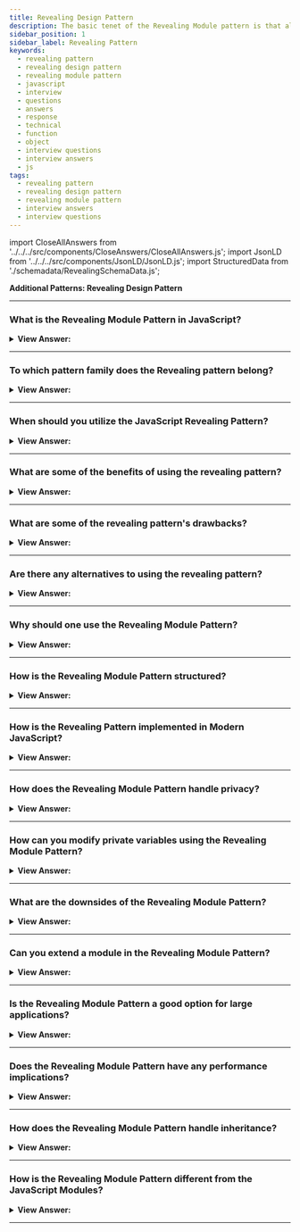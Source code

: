 ```yaml
---
title: Revealing Design Pattern
description: The basic tenet of the Revealing Module pattern is that all functions and variables should be hidden unless explicitly revealed.
sidebar_position: 1
sidebar_label: Revealing Pattern
keywords:
  - revealing pattern
  - revealing design pattern
  - revealing module pattern
  - javascript
  - interview
  - questions
  - answers
  - response
  - technical
  - function
  - object
  - interview questions
  - interview answers
  - js
tags:
  - revealing pattern
  - revealing design pattern
  - revealing module pattern
  - interview answers
  - interview questions
---
```


import CloseAllAnswers from '../../../src/components/CloseAnswers/CloseAllAnswers.js';
import JsonLD from '../../../src/components/JsonLD/JsonLD.js';
import StructuredData from './schemadata/RevealingSchemaData.js';

<JsonLD data={StructuredData} />

<head>
  <title>Revealing Design Pattern | JavaScript Interview Questions</title>
</head>

**Additional Patterns: Revealing Design Pattern**

<CloseAllAnswers />

---

### What is the Revealing Module Pattern in JavaScript?

<details className='answer'>
  <summary>
    <strong>View Answer:</strong>
  </summary>
  <div>
  <div>
      <strong>Interview Response:</strong> The Revealing Pattern is a JavaScript design pattern that provides a way to expose specific functions and variables publicly while keeping others private, promoting modularity and encapsulation.
    </div>
    <br/>
    <div>
      <strong>Technical Response:</strong> The revealing module pattern is a design pattern that helps in organizing and structuring JavaScript code. It involves creating a function that returns an object that exposes only the properties and methods that are necessary, while keeping other properties and methods private.<br/>
    </div>
    <div>
</div><br />
  <div><strong className="codeExample">Code Example:</strong><br /><br />

Here's an example that demonstrates this pattern.

```javascript
let myModule = (function() {
  // Private variables and functions
  let privateCounter = 0;
  function privateFunction() {
    console.log('Inside a private function!');
    privateCounter++;
  }

  // Public functions
  function incrementCounter() {
    privateFunction();
    return privateCounter;
  }

  function getCounter() {
    return `Current counter value: ${privateCounter}`;
  }

  // Reveal public pointers to private functions and properties
  return {
    increment: incrementCounter,
    getCount: getCounter
  };

})();

console.log(myModule.getCount()); // Outputs: "Current counter value: 0"
myModule.increment();
console.log(myModule.getCount()); // Outputs: "Current counter value: 1"
```

In this example, `privateCounter` and `privateFunction()` are private (not directly accessible) and `incrementCounter` and `getCounter` are public, accessible through the returned object. The function `privateFunction()` can be accessed and modified indirectly through the `incrementCounter` method.

---

:::tip Note:
Although not typically "modern" as of 2023, revealing module pattern has been used extensively in JavaScript for module encapsulation, particularly before the advent of ES6 modules. Now, we have import/export statements for better encapsulation and module management, but revealing module pattern is still a useful and prevalent design pattern to understand.
:::

</div>
<br />
  </div>
</details>

---

### To which pattern family does the Revealing pattern belong?

<details className='answer'>
  <summary>
    <strong>View Answer:</strong>
  </summary>
  <div>
  <div>
      <strong>Interview Response:</strong> The JavaScript Revealing Pattern is a member of the module pattern family, which is a group of design patterns used to organize and structure code in a modular way for better code maintainability and reusability.
    </div>
    <br/>
</div>
</details>

---

### When should you utilize the JavaScript Revealing Pattern?

<details className='answer'>
  <summary>
    <strong>View Answer:</strong>
  </summary>
  <div>
  <div>
      <strong>Interview Response:</strong> The JavaScript Revealing Pattern should be used when there is a need to expose only specific functions and variables publicly while keeping others private.
    </div>
    <br/>
</div>
</details>

---

### What are some of the benefits of using the revealing pattern?

<details className='answer'>
  <summary>
    <strong>View Answer:</strong>
  </summary>
  <div>
  <div>
      <strong>Interview Response:</strong> The Revealing Pattern in JavaScript allows developers to expose only the necessary data and functions while keeping the rest private, resulting in more modular, readable, and maintainable code.
    </div>
    <br/>
</div>
</details>

---

### What are some of the revealing pattern's drawbacks?

<details className='answer'>
  <summary>
    <strong>View Answer:</strong>
  </summary>
  <div>
  <div>
      <strong>Interview Response:</strong> The Revealing Pattern in JavaScript can lead to name collisions, making it difficult to debug and maintain. It can also make code harder to understand for developers unfamiliar with the pattern.
    </div>
    <br/>
</div>
</details>

---

### Are there any alternatives to using the revealing pattern?

<details className='answer'>
  <summary>
    <strong>View Answer:</strong>
  </summary>
  <div>
  <div>
      <strong>Interview Response:</strong> Yes, there are alternatives to the Revealing Pattern in JavaScript, such as the Module Pattern, ES6 modules, and the Prototype Pattern, each with their own advantages and disadvantages.
    </div>
    <br/>
</div>
</details>

---

### Why should one use the Revealing Module Pattern?

<details>
  <summary><strong>View Answer:</strong></summary>
  <div>
  <div><strong>Interview Response:</strong> It provides better organization of code, encapsulates private data, and reveals only necessary parts, improving code maintainability and minimizing global scope pollution.
  </div>
  </div>
</details>

---

### How is the Revealing Module Pattern structured?

<details>
  <summary><strong>View Answer:</strong></summary>
  <div>
  <div><strong>Interview Response:</strong> Traditionally, It's an immediately invoked function expression (IIFE) that returns an object with methods and properties that have been declared inside it. Since the advent of ES6 modules, we have import/export statements for better encapsulation and module management, but revealing module pattern is still a useful and prevalent design pattern to understand.
  </div>
  </div>
</details>

---

### How is the Revealing Pattern implemented in Modern JavaScript?

<details>
  <summary><strong>View Answer:</strong></summary>
  <div>
  <div><strong>Interview Response:</strong> In modern JavaScript, especially with the advent of ES6 (ES2015) and later versions, we have the concepts of modules and module exports. While the revealing module pattern can still be used, it's now common to leverage `export` and `import` to control the visibility of functions and variables in a module.
  </div><br />
  <div><strong className="codeExample">Code Example:</strong><br /><br />

  <div></div>

```javascript
// myModule.js

// Private variables and functions
let privateCounter = 0;
function privateFunction() {
  console.log('Inside a private function!');
  privateCounter++;
}

// Public functions
function incrementCounter() {
  privateFunction();
  return privateCounter;
}

function getCounter() {
  return `Current counter value: ${privateCounter}`;
}

// Export the public functions
export { incrementCounter as increment, getCounter as getCount };
```

You can use these exported functions in another file as follows:

```javascript
// main.js

// Import the functions from myModule.js
import { increment, getCount } from './myModule.js';

console.log(getCount()); // Outputs: "Current counter value: 0"
increment();
console.log(getCount()); // Outputs: "Current counter value: 1"
```

In this code, we use `export` to make `incrementCounter` and `getCounter` available for other modules to import. `privateCounter` and `privateFunction` are not exported and thus remain private to `myModule.js`. This is similar to the revealing module pattern, but is more aligned with modern JavaScript practices.

  </div>
  </div>
</details>

---

### How does the Revealing Module Pattern handle privacy?

<details>
  <summary><strong>View Answer:</strong></summary>
  <div>
  <div><strong>Interview Response:</strong> The Revealing Module Pattern in JavaScript emulates private variables and methods by leveraging scope. Only exposed methods and variables (through return or export) are publicly accessible; everything else remains private within the module.
  </div>
  </div>
</details>

---

### How can you modify private variables using the Revealing Module Pattern?

<details>
  <summary><strong>View Answer:</strong></summary>
  <div>
  <div><strong>Interview Response:</strong> The Revealing Module Pattern in JavaScript allows private variables to be modified through public methods that have access to the same scope. This encapsulation is called "closure".
  </div><br />
  <div><strong className="codeExample">Code Example:</strong><br /><br />

  <div></div>

```javascript
var Counter = (function() {
    var count = 0; // private variable

    function increment() {
        count++;
    }

    function decrement() {
        count--;
    }

    function getCount() {
        return count;
    }

    return {
        increment: increment,
        decrement: decrement,
        getCount: getCount
    };
})();

console.log(Counter.getCount()); // Outputs: 0
Counter.increment();
Counter.increment();
console.log(Counter.getCount()); // Outputs: 2
Counter.decrement();
console.log(Counter.getCount()); // Outputs: 1
```

In this example, we have a `Counter` module created using the Revealing Module Pattern. The `count` variable is a private variable that can only be accessed and modified through the public methods `increment`, `decrement`, and `getCount`.

The `Counter` module returns an object that reveals only the public methods, allowing external code to interact with the private `count` variable indirectly.

---

:::tip Note:
Although not typically "modern" as of 2023, revealing module pattern has been used extensively in JavaScript for module encapsulation, particularly before the advent of ES6 modules. Now, we have import/export statements for better encapsulation and module management, but revealing module pattern is still a useful and prevalent design pattern to understand.
:::

  </div>
  </div>
</details>

---

### What are the downsides of the Revealing Module Pattern?

<details>
  <summary><strong>View Answer:</strong></summary>
  <div>
  <div><strong>Interview Response:</strong> Testing becomes challenging due to encapsulation. Also, if a private function refers to a public one and the public changes, it can cause issues.
  </div>
  </div>
</details>

---

### Can you extend a module in the Revealing Module Pattern?

<details>
  <summary><strong>View Answer:</strong></summary>
  <div>
  <div><strong>Interview Response:</strong> No, extending modules is not inherently supported. A module must be modified or wrapped to extend its functionality.
  </div>
  </div>
</details>

---

### Is the Revealing Module Pattern a good option for large applications?

<details>
  <summary><strong>View Answer:</strong></summary>
  <div>
  <div><strong>Interview Response:</strong> Yes, its ability to organize code, encapsulate details, and minimize global scope makes it suitable for large applications.
  </div>
  </div>
</details>

---

### Does the Revealing Module Pattern have any performance implications?

<details>
  <summary><strong>View Answer:</strong></summary>
  <div>
  <div><strong>Interview Response:</strong> Generally, no. But, frequent access to private members via public functions may cause minor overhead.
  </div>
  </div>
</details>

---

### How does the Revealing Module Pattern handle inheritance?

<details>
  <summary><strong>View Answer:</strong></summary>
  <div>
  <div><strong>Interview Response:</strong> Inheritance isn't handled directly, as the pattern primarily provides encapsulation and structure, not object creation.
  </div>
  </div>
</details>

---

### How is the Revealing Module Pattern different from the JavaScript Modules?

<details>
  <summary><strong>View Answer:</strong></summary>
  <div>
  <div><strong>Interview Response:</strong> JavaScript Modules separate code into distinct files, supporting import/export of functions or variables. The Revealing Module Pattern, on the other hand, uses a single function to encapsulate public and private elements within one module.
  </div><br />
  <div><strong className="codeExample">Code Example:</strong><br /><br />

  <div></div>

Sure, here's an example of JavaScript Modules:

You can have two separate JavaScript files:

1. `module1.js`:

```javascript
export const myData = 'Exported data';
export function myFunction() {
    return 'Exported function';
}
```

2. `main.js`:

```javascript
import { myData, myFunction } from './module1.js';

console.log(myData); // Outputs: Exported data
console.log(myFunction()); // Outputs: Exported function
```

In this example, `module1.js` is exporting `myData` and `myFunction` which can then be imported into `main.js` or any other JavaScript file that needs them. The advantage of JavaScript modules is the separation of concerns and reusability. It's different from the Revealing Module Pattern which deals with encapsulation within a single function scope.

  </div>
  </div>
</details>

---
